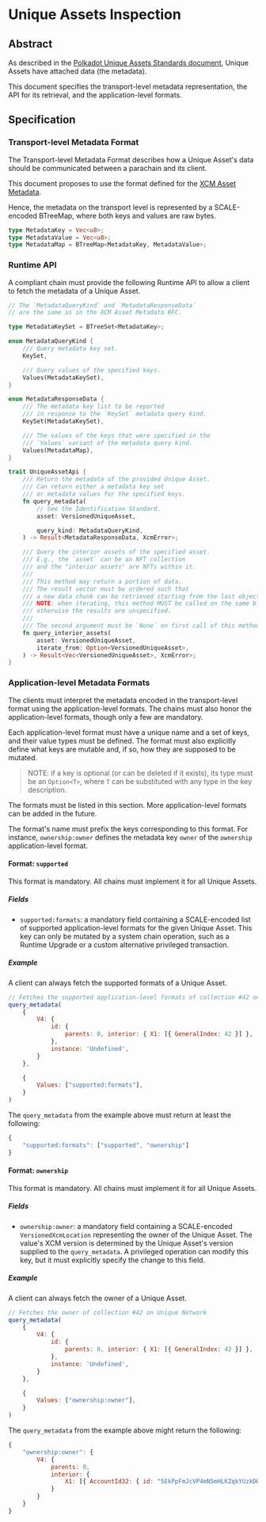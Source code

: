 # Unique Assets Inspection

## Abstract

As described in the [Polkadot Unique Assets Standards document](../../README.md), Unique Assets have attached data (the metadata).

This document specifies the transport-level metadata representation, the API for its retrieval, and the application-level formats.

## Specification

### Transport-level Metadata Format

The Transport-level Metadata Format describes how a Unique Asset's data should be communicated between a parachain and its client.

This document proposes to use the format defined for the [XCM Asset Metadata](https://polkadot-fellows.github.io/RFCs/approved/0125-xcm-asset-metadata.html#explanation).

Hence, the metadata on the transport level is represented by a SCALE-encoded BTreeMap, where both keys and values are raw bytes.

```rust
type MetadataKey = Vec<u8>;
type MetadataValue = Vec<u8>;
type MetadataMap = BTreeMap<MetadataKey, MetadataValue>;
```

### Runtime API

A compliant chain must provide the following Runtime API to allow a client to fetch the metadata of a Unique Asset.

```rust
// The `MetadataQueryKind` and `MetadataResponseData`
// are the same as in the XCM Asset Metadata RFC.

type MetadataKeySet = BTreeSet<MetadataKey>;

enum MetadataQueryKind {
    /// Query metadata key set.
    KeySet,

    /// Query values of the specified keys.
    Values(MetadataKeySet),
}

enum MetadataResponseData {
    /// The metadata key list to be reported
    /// in response to the `KeySet` metadata query kind.
    KeySet(MetadataKeySet),

    /// The values of the keys that were specified in the
    /// `Values` variant of the metadata query kind.
    Values(MetadataMap),
}

trait UniqueAssetApi {
    /// Return the metadata of the provided Unique Asset.
    /// Can return either a metadata key set
    /// or metadata values for the specified keys. 
    fn query_metadata(
        // See the Identification Standard.
        asset: VersionedUniqueAsset,

        query_kind: MetadataQueryKind,
    ) -> Result<MetadataResponseData, XcmError>;

    /// Query the interior assets of the specified asset.
    /// E.g., the `asset` can be an NFT collection
    /// and the "interior assets" are NFTs within it.
    ///
    /// This method may return a portion of data.
    /// The result vector must be ordered such that
    /// a new data chunk can be retrieved starting from the last object.
    /// NOTE: when iterating, this method MUST be called on the same block,
    /// otherwise the results are unspecified.
    ///
    /// The second argument must be `None` on first call of this method.
    fn query_interior_assets(
        asset: VersionedUniqueAsset,
        iterate_from: Option<VersionedUniqueAsset>,
    ) -> Result<Vec<VersionedUniqueAsset>, XcmError>;
}
```

### Application-level Metadata Formats

The clients must interpret the metadata encoded in the transport-level format using the application-level formats. The chains must also honor the application-level formats, though only a few are mandatory.

Each application-level format must have a unique name and a set of keys, and their value types must be defined. The format must also explicitly define what keys are mutable and, if so, how they are supposed to be mutated.

>NOTE: if a key is optional (or can be deleted if it exists), its type must be an `Option<T>`, where `T` can be substituted with any type in the key description.

The formats must be listed in this section. More application-level formats can be added in the future.

The format's name must prefix the keys corresponding to this format. For instance, `ownership:owner` defines the metadata key `owner` of the `ownership` application-level format.

#### Format: `supported`

This format is mandatory. All chains must implement it for all Unique Assets.

##### Fields

- `supported:formats`: a mandatory field containing a SCALE-encoded list of supported application-level formats for the given Unique Asset.
This key can only be mutated by a system chain operation, such as a Runtime Upgrade or a custom alternative privileged transaction.

##### Example

A client can always fetch the supported formats of a Unique Asset.

```js
// Fetches the supported application-level formats of collection #42 on Unique Network
query_metadata(
    {
        V4: {
            id: {
                parents: 0, interior: { X1: [{ GeneralIndex: 42 }] },
            },
            instance: 'Undefined',
        }
    },

    {
        Values: ["supported:formats"],
    }
)
```

The `query_metadata` from the example above must return at least the following:
```js
{
    "supported:formats": ["supported", "ownership"]
}
```

#### Format: `ownership`

This format is mandatory. All chains must implement it for all Unique Assets.

##### Fields

- `ownership:owner`: a mandatory field containing a SCALE-encoded `VersionedXcmLocation` representing the owner of the Unique Asset. The value's XCM version is determined by the Unique Asset's version supplied to the `query_metadata`.
A privileged operation can modify this key, but it must explicitly specify the change to this field.

##### Example

A client can always fetch the owner of a Unique Asset.

```js
// Fetches the owner of collection #42 on Unique Network
query_metadata(
    {
        V4: {
            id: {
                parents: 0, interior: { X1: [{ GeneralIndex: 42 }] },
            },
            instance: 'Undefined',
        }
    },

    {
        Values: ["ownership:owner"],
    }
)
```

The `query_metadata` from the example above might return the following:
```js
{
    "ownership:owner": {
        V4: {
            parents: 0,
            interior: {
                X1: [{ AccountId32: { id: "5EkPpFmJcVP4mN5mHLKZqkYUzkDWvjmjqs6t14m4rgndfEm8" } }]
            }
        }
    }
}
```
